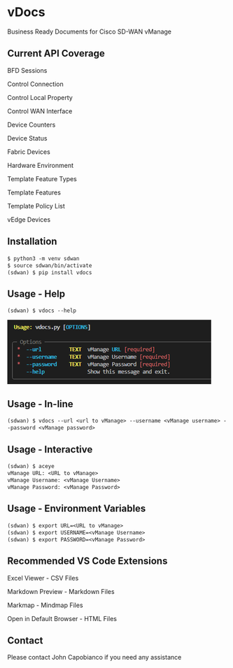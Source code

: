 # vDocs

Business Ready Documents for Cisco SD-WAN vManage

## Current API Coverage

BFD Sessions

Control Connection

Control Local Property

Control WAN Interface

Device Counters

Device Status

Fabric Devices

Hardware Environment

Template Feature Types

Template Features

Template Policy List

vEdge Devices

## Installation

```console
$ python3 -m venv sdwan
$ source sdwan/bin/activate
(sdwan) $ pip install vdocs
```

## Usage - Help

```console
(sdwan) $ vdocs --help
```

![vDocs Help](/images/help.png)

## Usage - In-line

```console
(sdwan) $ vdocs --url <url to vManage> --username <vManage username> --password <vManage password>
```

## Usage - Interactive

```console
(sdwan) $ aceye
vManage URL: <URL to vManage>
vManage Username: <vManage Username>
vManage Password: <vManage Password>
```

## Usage - Environment Variables

```console
(sdwan) $ export URL=<URL to vManage>
(sdwan) $ export USERNAME=<vManage Username>
(sdwan) $ export PASSWORD=<vManage Password>
```

## Recommended VS Code Extensions

Excel Viewer - CSV Files

Markdown Preview - Markdown Files

Markmap - Mindmap Files

Open in Default Browser - HTML Files

## Contact

Please contact John Capobianco if you need any assistance
